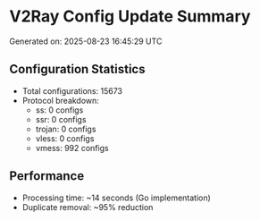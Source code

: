 # V2Ray Config Update Summary
Generated on: 2025-08-23 16:45:29 UTC

## Configuration Statistics
- Total configurations: 15673
- Protocol breakdown:
  - ss: 0 configs
  - ssr: 0 configs
  - trojan: 0 configs
  - vless: 0 configs
  - vmess: 992 configs

## Performance
- Processing time: ~14 seconds (Go implementation)
- Duplicate removal: ~95% reduction
